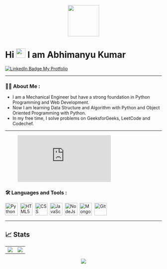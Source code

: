 <div id="header" align="center">
        <img src="https://media.giphy.com/media/M9gbBd9nbDrOTu1Mqx/giphy.gif" width="100" />
    </div>
    <h1>Hi <img src="https://media.giphy.com/media/hvRJCLFzcasrR4ia7z/giphy.gif" width="30px" /> I am Abhimanyu Kumar
    </h1>
    <div id="badges">
        <a href="https://www.linkedin.com/in/abhimanyukv2/" target="_blank">
            <img src="https://img.shields.io/badge/LinkedIn-blue?style=for-the-badge&logo=linkedin&logoColor=white"
                alt="LinkedIn Badge" />
        </a>
        <a href="https://abhimanyukv2.github.io/portfolio/" target="_blank">  My Protfolio </a>
    </div>

---

### :man_technologist: About Me :
- I am a Mechanical Engineer but have a strong foundation in Python Programming and Web Development.
- Now I am learning Data Structure and Algorithm with Python and Object Oriented Programming with Python.
- In my free time, I solve problems on GeeksforGeeks, LeetCode and Codechef.

---
<div>
<figure><embed src="https://wakatime.com/share/@abhimanyukv2/3161c084-d5d8-485a-84a2-a718ed77cac9.svg"></embed></figure>
</div

<!--- [![Abhimanyu's GitHub activity graph](https://activity-graph.herokuapp.com/graph?username=abhimanyukv2&theme=xcode)](https://github.com/abhimanykv2) --->

### :hammer_and_wrench: Languages and Tools :
<div>
<img src="https://logos-download.com/wp-content/uploads/2016/10/Python_logo_icon.png" title="Python" alt="Python" width="40" height="40"/>&nbsp;
<img src="https://logos-download.com/wp-content/uploads/2017/07/HTML5_badge.png" title="HTML5" alt="HTML5" width="40" height="40"/>&nbsp;
<img src="https://www.softorks.com/Images/css.jpg" title="CSS3" alt="CSS" width="40" height="40"/>&nbsp;
<img src="https://cpng.pikpng.com/pngl/s/382-3820543_javascript-web-designing-logo-png-clipart.png" title="JavaScript" alt="JavaScript" width="40" height="40"/>&nbsp;
<img src="https://f0.pngfuel.com/png/477/472/node-js-javascript-react-logo-express-js-javascript-logo-png-clip-art-thumbnail.png" title="NodeJs" alt="NodeJs" width="40" height="40"/>&nbsp;
<img src="https://mpng.subpng.com/20190401/zsf/kisspng-mongodb-document-oriented-database-nosql-openshift-web-app-development-servcie-in-dehradun-5ca1b8cb8a0f32.3708278115541024755655.jpg" title="MongoDB" alt="MongoDB" width="40" height="40"/>&nbsp;
<img src="https://cdn.freebiesupply.com/logos/large/2x/git-icon-logo-png-transparent.png" title="Git" alt="Git" width="40" height="40"/>&nbsp;
</div>

---

<!--- ###  🔥 My Status :
<div>
[http://github-readme-streak-stats.herokuapp.com?user=abhimanyukv2&theme=dark&background=000000](https://git.io/streak-stats)
</div>

[![Top Langs](https://github-readme-stats.vercel.app/api/top-langs/?username=abhimanyukv2&layout=compact&theme=vision-friendly-dark)](https://github.com/abhimanyukv2/github-readme-stats) --->

## 📈 Stats

<table>
<tr>
<td>
<img src="https://github-readme-stats.vercel.app/api?username=abhimanyukv2&include_all_commits=true&count_private=true&show_icons=true&line_height=20&theme=tokyonight"/>
<td><img src="https://github-readme-stats.vercel.app/api/top-langs?username=abhimanyukv2&show_icons=true&locale=en&layout=compact&theme=tokyonight" />
</td>
</tr>
</table>
<p align="center">
<img align="center" src="https://github-readme-streak-stats.herokuapp.com/?user=abhimanyukv2&theme=tokyonight" />
</p>
<!---
abhimanyukv2/abhimanyukv2 is a ✨ special ✨ repository because its `README.md` (this file) appears on your GitHub profile.
You can click the Preview link to take a look at your changes.
--->
